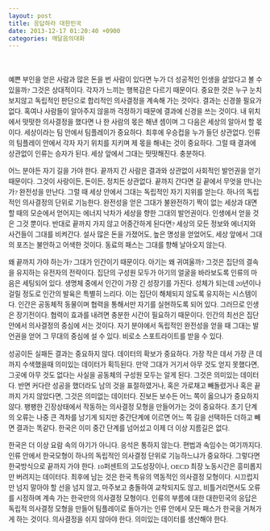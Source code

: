 ```yaml
---
layout: post
title: 응답하라 대한민국
date: 2013-12-17 01:20:40 +0900
categories: 깨달음의대화
---
```

  


<p style="font-family: 바탕; font-size: 10pt; letter-spacing: 0px; line-height: 21px;">
  <br />
</p>

<p style="font-family: 바탕; font-size: 10pt; letter-spacing: 0px; line-height: 21px;">
  예쁜 부인을 얻은 사람과 많은 돈을 번 사람이 있다면 누가 더 성공적인 인생을 살았다고 볼 수 있을까? 그것은 상대적이다. 각자가 느끼는 행복감은 다르기 때문이다. 중요한 것은 누구 눈치 보지않고 독립적인 판단으로 합리적인 의사결정을 계속해 가는 것이다. 결과는 신경쓸 필요가 없다. 혹여나 사람들이 알아주지 않을까 걱정하기 때문에 결과에 신경을 쓰는 것이다. 내 위치에서 떳떳한 의사결정을 했다면 나 한 사람의 몫은 해낸 셈이며 그 다음은 세상의 알아서 할 몫이다. 세상이라는 팀 안에서 팀플레이가 중요하다. 최후에 우승컵을 누가 들던 상관없다. 인류의 팀플레이 안에서 각자 자기 위치를 지키며 제 몫을 해내는 것이 중요하다. 그럴 때 결과에 상관없이 인류는 승자가 된다. 세상 앞에서 그대는 떳떳해진다. 충분하다.
</p>

  


<p style="font-family: 바탕; font-size: 10pt; letter-spacing: 0px; line-height: 21px;">
  어느 분야든 자기 길을 가야 한다. 끝까지 간 사람은 결과와 상관없이 사회적인 발언권을 얻기 때문이다. 그것이 사랑이든, 돈이든, 정치든 상관없다. 끝까지 간다면 길 끝에서 무엇을 만나는가? 완전성을 만난다. 그럴 때 세상 안에서 그대는 독립적인 자기 지위를 얻는다. 하나의 독립적인 의사결정의 단위로 기능한다. 완전성을 얻은 그대가 불완전하기 짝이 없는 세상과 대면할 때의 모순에서 얻어지는 에너지 낙차가 세상을 향한 그대의 발언권이다. 인생에서 얻을 것은 그것 뿐이다. 반대로 끝까지 가지 않고 어중간하게 된다면? 세상의 모든 정보와 에너지와 사건들이 그대를 비켜간다. 설사 많은 돈을 가졌어도, 높은 명성을 얻었어도, 세상 앞에서 그대의 포즈는 불안하고 어색한 것이다. 동료의 패스는 그대를 향해 날아오지 않는다.
</p>

  


<p style="font-family: 바탕; font-size: 10pt; letter-spacing: 0px; line-height: 21px;">
  왜 끝까지 가야 하는가? 그대가 인간이기 때문이다. 아기는 왜 귀여울까? 그것은 집단의 결속을 유지하는 유전자의 전략이다. 집단의 구성원 모두가 아기의 얼굴을 바라보도록 인류의 마음은 세팅되어 있다. 생명체 중에서 인간이 가장 긴 성장기를 가진다. 성체가 되는데 20년이나 걸릴 정도로 인간의 발육은 특별히 느리다. 이는 집단이 해체되지 않도록 유지하는 시스템이다. 인간은 공동체적 동물이며 협력을 통해서만 자기를 실현하도록 되어 있다. 그러므로 인생은 장기전이다. 협력이 효과를 내려면 충분한 시간이 필요하기 때문이다. 인간의 최선은 집단 안에서 의사결정의 중심에 서는 것이다. 자기 분야에서 독립적인 완전성을 얻을 때 그대는 발언권을 얻어 그 무대의 중심에 설 수 있다. 비로소 스포트라이트를 받을 수 있다.
</p>

  


<p style="font-family: 바탕; font-size: 10pt; letter-spacing: 0px; line-height: 21px;">
  성공이든 실패든 결과는 중요하지 않다. 데이터의 확보가 중요하다. 가장 작은 데서 가장 큰 데까지 수색했을때 의미있는 데이터가 획득된다. 만약 그대가 거기서 아무 것도 얻지 못했다면, 그곳에 아무 것도 없다는 사실을 공동체의 구성원 모두는 알게 된다. 그것은 의미있는 데이터다. 반면 커다란 성공을 했더라도 남의 것을 표절하였거나, 혹은 가로채고 빼돌렸거나 혹은 끝까지 가지 않았다면, 그것은 의미없는 데이터다. 진보든 보수든 어느 쪽이 옳으냐가 중요하지 않다. 팽팽한 긴장상태에서 작동하는 의사결정 모형을 만들어가는 것이 중요하다. 초기 단계의 오류는 나중 큰 격차를 남기게 되지만 중간단계에 이르면 어느 쪽 길을 선택하든 더하고 빼면 결과는 똑같다. 한국은 이미 중간 단계를 넘어섰고 이제 더 이상 지름길은 없다.
</p>

  


<p style="font-family: 바탕; font-size: 10pt; letter-spacing: 0px; line-height: 21px;">
  한국은 더 이상 요람 속의 아기가 아니다. 응석은 통하지 않는다. 편법과 속임수는 여기까지다. 인류 안에서 한국모형이 하나의 독립적인 의사결정 단위로 기능하느냐가 중요하다. 그렇다면 한국방식으로 끝까지 가야 한다. 10퍼센트의 고도성장이나, OECD 최장 노동시간은 흥미롭지만 버려지는 데이터다. 최후에 남는 것은 한국 특유의 역동적인 의사결정 모형이다. 시끄럽지만 넘지 말아야 할 선을 넘지 않고, 마주보고 충돌하여 교착되지도 않고, 비틀거리면서도 오류를 시정하며 계속 가는 한국만의 의사결정 모형이다. 인류의 부름에 대한 대한민국의 응답은 독립적 의사결정 모형을 만들어 팀플레이로 돌아가는 인류 안에서 모든 패스가 한국을 거쳐가게 하는 것이다. 의사결정을 쉬지 않아야 한다. 의미있는 데이터를 생산해야 한다.
</p>

  


<p style="font-family: 바탕; font-size: 10pt; letter-spacing: 0px; line-height: 21px;">
</p>